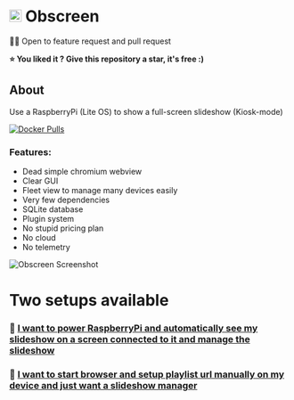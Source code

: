 # <img src="https://github.com/jr-k/obscreen/blob/master/docs/img/obscreen.png" width="22"> Obscreen


🧑‍🎄 Open to feature request and pull request

**⭐️ You liked it ? Give this repository a star, it's free :)**

## About
Use a RaspberryPi (Lite OS) to show a full-screen slideshow (Kiosk-mode)

[![Docker Pulls](https://badgen.net/docker/pulls/jierka/obscreen?icon=docker&label=docker%20pulls)](https://hub.docker.com/r/jierka/obscreen/)

### Features:
- Dead simple chromium webview
- Clear GUI
- Fleet view to manage many devices easily
- Very few dependencies
- SQLite database
- Plugin system
- No stupid pricing plan
- No cloud
- No telemetry

![Obscreen Screenshot](https://github.com/jr-k/obscreen/blob/master/docs/screenshot.png  "Obscreen Screenshot")

# Two setups available

### 🔴 [I want to power RaspberryPi and automatically see my slideshow on a screen connected to it and manage the slideshow](docs/setup-run-on-rpi.md)
### 🔵 [I want to start browser and setup playlist url manually on my device and just want a slideshow manager](docs/setup-run-headless.md)
 
